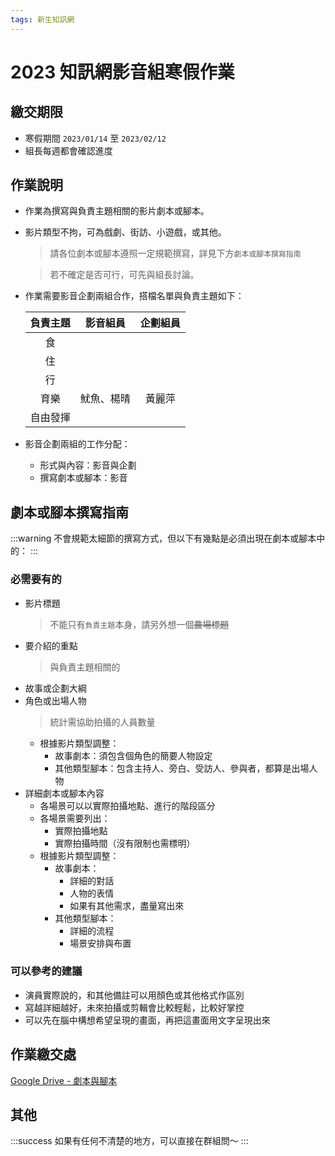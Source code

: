 ```yaml
---
tags: 新生知訊網
---
```


# 2023 知訊網影音組寒假作業

## 繳交期限

- 寒假期間 `2023/01/14` 至 `2023/02/12`
- 組長每週都會確認進度

## 作業說明

- 作業為撰寫與負責主題相關的影片劇本或腳本。
- 影片類型不拘，可為戲劇、街訪、小遊戲，或其他。
  > 請各位劇本或腳本遵照一定規範撰寫，詳見下方`劇本或腳本撰寫指南`
  
  > 若不確定是否可行，可先與組長討論。

- 作業需要影音企劃兩組合作，搭檔名單與負責主題如下：

  | 負責主題 |  影音組員  | 企劃組員 |
  |:-:|:-:|:-:|
  | 食 |            |          |
  | 住 |            |          |
  | 行 |            |          |
  | 育樂 | 魷魚、楊晴 | 黃麗萍 |
  | 自由發揮 |            |          |

- 影音企劃兩組的工作分配：
    - 形式與內容：影音與企劃
    - 撰寫劇本或腳本：影音

## 劇本或腳本撰寫指南

:::warning
不會規範太細節的撰寫方式，但以下有幾點是必須出現在劇本或腳本中的：
:::

### 必需要有的

- 影片標題
  > 不能只有`負責主題`本身，請另外想一個~~農場標題~~
- 要介紹的重點
  > 與負責主題相關的
- 故事或企劃大綱
- 角色或出場人物
  > 統計需協助拍攝的人員數量
    - 根據影片類型調整：
        - 故事劇本：須包含個角色的簡要人物設定
        - 其他類型腳本：包含主持人、旁白、受訪人、參與者，都算是出場人物
- 詳細劇本或腳本內容
    - 各場景可以以實際拍攝地點、進行的階段區分
    - 各場景需要列出：
        - 實際拍攝地點
        - 實際拍攝時間（沒有限制也需標明）
    - 根據影片類型調整：
        - 故事劇本：
            - 詳細的對話
            - 人物的表情
            - 如果有其他需求，盡量寫出來
        - 其他類型腳本：
            - 詳細的流程
            - 場景安排與布置

### 可以參考的建議

- 演員實際說的，和其他備註可以用顏色或其他格式作區別
- 寫越詳細越好，未來拍攝或剪輯會比較輕鬆，比較好掌控
- 可以先在腦中構想希望呈現的畫面，再把這畫面用文字呈現出來

## 作業繳交處

[Google Drive - 劇本與腳本](https://drive.google.com/drive/folders/16Xb1jNscgKtsLU1u25T9vu3GYkMZscZ1?usp=sharing)



## 其他

:::success
如果有任何不清楚的地方，可以直接在群組問～
:::
